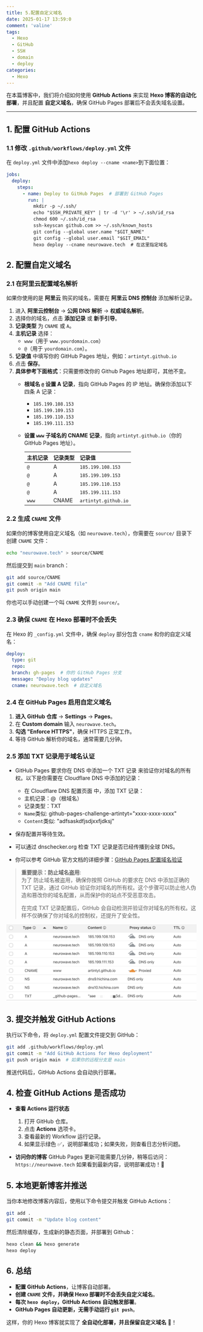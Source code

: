 ```yaml
---
title: 5.配置自定义域名
date: 2025-01-17 13:59:0
comment: 'valine'
tags:
  - Hexo
  - GitHub
  - SSH
  - domain
  - deploy
categories:
  - Hexo
---
```



在本篇博客中，我们将介绍如何使用 **GitHub Actions** 来实现 **Hexo 博客的自动化部署**，并且配置 **自定义域名**，确保 GitHub Pages 部署后不会丢失域名设置。

---

## **1. 配置 GitHub Actions**

### **1.1 修改 `.github/workflows/deploy.yml` 文件**

在 `deploy.yml` 文件中添加`hexo deploy --cname <name>`到下面位置：
```yaml
jobs:
  deploy:
    steps:
      - name: Deploy to GitHub Pages  # 部署到 GitHub Pages
        run: |
          mkdir -p ~/.ssh/
          echo "$SSH_PRIVATE_KEY" | tr -d '\r' > ~/.ssh/id_rsa
          chmod 600 ~/.ssh/id_rsa
          ssh-keyscan github.com >> ~/.ssh/known_hosts
          git config --global user.name "$GIT_NAME"
          git config --global user.email "$GIT_EMAIL"
          hexo deploy --cname neurowave.tech  # 在这里指定域名
```


## **2. 配置自定义域名**

### **2.1 在阿里云配置域名解析**
如果你使用的是 **阿里云** 购买的域名，需要在 **阿里云 DNS 控制台** 添加解析记录。

1. 进入 **阿里云控制台** → **公网 DNS 解析** → **权威域名解析**。
2. 选择你的域名，点击 **添加记录** 或 **新手引导**。
3. **记录类型** 为 `CNAME` 或 `A`。
4. **主机记录** 选择：
   - `www`（用于 `www.yourdomain.com`）
   - `@`（用于 `yourdomain.com`）。
5. **记录值** 中填写你的 GitHub Pages 地址，例如：`artintyt.github.io`
6. 点击 **保存**。
7. **具体参考下面格式**：只需要修改你的 Github Pages 地址即可，其他不变。
   * **根域名 `@` 设置 A 记录**，指向 GitHub Pages 的 IP 地址。确保你添加以下四条 A 记录：

     * `185.199.108.153`
     * `185.199.109.153`
     * `185.199.110.153`
     * `185.199.111.153`

   * **设置 `www` 子域名的 CNAME 记录**，指向 `artintyt.github.io`（你的 GitHub Pages 地址）。

     | 主机记录  | 记录类型  | 记录值           |
     | ----- | ----- | -------------------- |
     | `@`   | A     | `185.199.108.153`    |
     | `@`   | A     | `185.199.109.153`    |
     | `@`   | A     | `185.199.110.153`    |
     | `@`   | A     | `185.199.111.153`    |
     | `www` | CNAME | `artintyt.github.io` |


### **2.2 生成 `CNAME` 文件**

如果你的博客使用自定义域名（如 `neurowave.tech`），你需要在 `source/` 目录下创建 `CNAME` 文件：

```bash
echo "neurowave.tech" > source/CNAME
```

然后提交到 `main` branch：
```bash
git add source/CNAME
git commit -m "Add CNAME file"
git push origin main
```
你也可以手动创建一个叫 `CNAME` 文件到 `source/`。


### **2.3 确保 `CNAME` 在 Hexo 部署时不会丢失**

在 Hexo 的 `_config.yml` 文件中，确保 `deploy` 部分包含 `cname` 和你的自定义域名：

```yaml
deploy:
  type: git
  repo: 
  branch: gh-pages  # 你的 GitHub Pages 分支
  message: "Deploy blog updates"
  cname: neurowave.tech  # 自定义域名
```

### **2.4 在 GitHub Pages 启用自定义域名**

1. **进入 GitHub 仓库** → **Settings** → **Pages**。
2. 在 **Custom domain** 输入 `neurowave.tech`。
3. **勾选 "Enforce HTTPS"**，确保 HTTPS 正常工作。
4. 等待 GitHub 解析你的域名，通常需要几分钟。

### **2.5 添加 TXT 记录用于域名认证**  

  - GitHub Pages 要求你在 DNS 中添加一个 TXT 记录 来验证你对域名的所有权。以下是你需要在 Cloudflare DNS 中添加的记录：

      - 在 Cloudflare DNS 配置页面 中，添加 TXT 记录：
      - 主机记录：@（根域名）
      - 记录类型：TXT
      - `Name`类似: github-pages-challenge-artintyt="xxxx-xxxx-xxxx"
      - `Content`类似: "adfsaskdfjsdjxxfjdksj"
  
  - 保存配置并等待生效。

  - 可以通过 dnschecker.org 检查 TXT 记录是否已经传播到全球 DNS。
      
  - 你可以参考 GitHub 官方文档的详细步骤：[GitHub Pages 配置域名验证](https://docs.github.com/en/pages/configuring-a-custom-domain-for-your-github-pages-site/verifying-your-custom-domain-for-github-pages) 

>**重要提示：防止域名盗用**:  
>为了 防止域名被盗用，确保你按照 GitHub 的要求在 DNS 中添加正确的 TXT 记录，通过 GitHub 验证你对域名的所有权。这个步骤可以防止他人伪造和篡改你的域名配置，从而保护你的站点不受恶意攻击。
>
>在完成 TXT 记录配置后，GitHub 会自动检测并验证你对域名的所有权。这样不仅确保了你对域名的控制权，还提升了安全性。

<img src="/images/DNS.png" style="display: block; margin: 0 auto;" />


## **3. 提交并触发 GitHub Actions**

执行以下命令，将 `deploy.yml` 配置文件提交到 GitHub：

```bash
git add .github/workflows/deploy.yml
git commit -m "Add GitHub Actions for Hexo deployment"
git push origin main  # 如果你的远程分支是 main
```

推送代码后，GitHub Actions 会自动执行部署。


## **4. 检查 GitHub Actions 是否成功**

  - **查看 Actions 运行状态**
    1. 打开 GitHub 仓库。
    2. 点击 **Actions** 选项卡。
    3. 查看最新的 Workflow 运行记录。
    4. 如果显示绿色 ✅，说明部署成功；如果失败，则查看日志分析问题。

  - **访问你的博客**
    GitHub Pages 更新可能需要几分钟，稍等后访问：`https://neurowave.tech` 如果看到最新内容，说明部署成功！🎉


## **5. 本地更新博客并推送**

当你本地修改博客内容后，使用以下命令提交并触发 GitHub Actions：

```bash
git add .
git commit -m "Update blog content"
```
然后清除缓存，生成新的静态页面，并部署到 Github：
```bash
hexo clean && hexo generate 
hexo deploy
```

## **6. 总结**

- **配置 GitHub Actions**，让博客自动部署。
- **创建 `CNAME` 文件，并确保 Hexo 部署时不会丢失自定义域名**。
- **每次 `hexo deploy`，GitHub Actions 自动触发部署**。
- **GitHub Pages 自动更新，无需手动运行 `git push`**。

这样，你的 Hexo 博客就实现了 **全自动化部署，并且保留自定义域名** 🎉！





